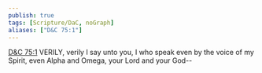 ```yaml
---
publish: true
tags: [Scripture/DaC, noGraph]
aliases: ["D&C 75:1"]
---
```

[D&C 75:1](https://churchofjesuschrist.org/study/scriptures/dc-testament/dc/75?lang=eng&id=p1#p1) VERILY, verily I say unto you, I who speak even by the voice of my Spirit, even Alpha and Omega, your Lord and your God--

